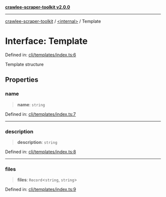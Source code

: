 [**crawlee-scraper-toolkit v2.0.0**](../../README.md)

***

[crawlee-scraper-toolkit](../../globals.md) / [\<internal\>](../README.md) / Template

# Interface: Template

Defined in: [cli/templates/index.ts:6](https://github.com/devalexanderdaza/crawlee-scraper-toolkit/blob/main/src/cli/templates/index.ts#L6)

Template structure

## Properties

### name

> **name**: `string`

Defined in: [cli/templates/index.ts:7](https://github.com/devalexanderdaza/crawlee-scraper-toolkit/blob/main/src/cli/templates/index.ts#L7)

***

### description

> **description**: `string`

Defined in: [cli/templates/index.ts:8](https://github.com/devalexanderdaza/crawlee-scraper-toolkit/blob/main/src/cli/templates/index.ts#L8)

***

### files

> **files**: `Record`\<`string`, `string`\>

Defined in: [cli/templates/index.ts:9](https://github.com/devalexanderdaza/crawlee-scraper-toolkit/blob/main/src/cli/templates/index.ts#L9)
